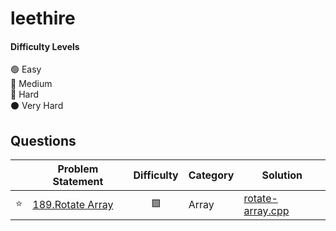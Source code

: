 # leethire



#### Difficulty Levels

🟢 Easy  
🔵 Medium  
🔴 Hard  
⚫️ Very Hard

## Questions


|  | Problem Statement | Difficulty | Category | Solution |
| :------: | ----------------- | :--------: | -------- |-------|
| :star: | [189.Rotate Array](https://leetcode.com/problems/rotate-array/) | 🟩 | Array | [rotate-array.cpp](https://github.com/iamay/leethire/blob/main/rotate-array.cpp) |

